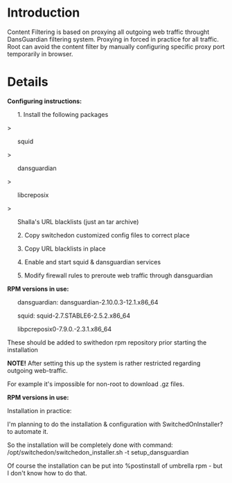 # Introduction #

Content Filtering is based on proxying all outgoing web traffic throught DansGuardian filtering system.
Proxying in forced in practice for all traffic. Root can avoid the content filter by manually configuring
specific proxy port temporarily in browser.

# Details #

**Configuring instructions:**

<ul>1. Install the following packages</ul>
> <ul>squid</ul>
> <ul>dansguardian</ul>
> <ul>libcreposix</ul>
> <ul>Shalla's URL blacklists (just an tar archive)</ul>

<ul>2. Copy switchedon customized config files to correct place</ul>
<ul>3. Copy URL blacklists in place</ul>
<ul>4. Enable and start squid & dansguardian services</ul>
<ul>5. Modify firewall rules to preroute web traffic through dansguardian</ul>

**RPM versions in use:**

<ul>dansguardian: dansguardian-2.10.0.3-12.1.x86_64</ul>
<ul>squid: squid-2.7.STABLE6-2.5.2.x86_64</ul>
<ul>libpcreposix0-7.9.0.-2.3.1.x86_64</ul>

These should be added to swithedon rpm repository prior starting the installation

**NOTE!** After setting this up the system is rather restricted regarding outgoing
web-traffic.

For example it's impossible for non-root to download .gz files.

**RPM versions in use:**

Installation in practice:

I'm planning to do the installation & configuration with SwitchedOnInstaller? to automate it.

So the installation will be completely done with command: /opt/switchedon/switchedon\_installer.sh -t setup\_dansguardian

Of course the installation can be put into %postinstall of umbrella rpm - but I don't know how to do that.